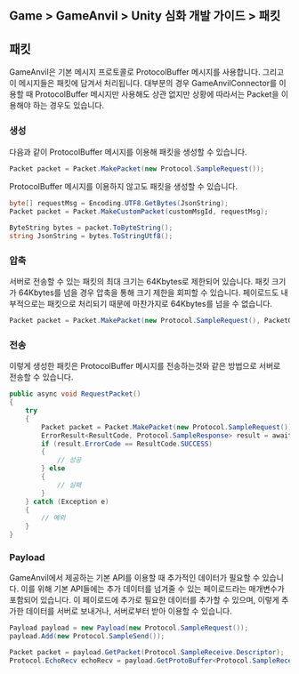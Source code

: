 ## Game > GameAnvil > Unity 심화 개발 가이드 > 패킷

## 패킷

GameAnvil은 기본 메시지 프로토콜로 ProtocolBuffer 메시지를 사용합니다. 그리고 이 메시지들은 패킷에 담겨서 처리됩니다. 대부분의 경우 GameAnvilConnector를 이용할 때 ProtocolBuffer 메시지만 사용해도 상관 없지만 상황에 따라서는 Packet을 이용해야 하는 경우도 있습니다. 

### 생성
다음과 같이 ProtocolBuffer 메시지를 이용해 패킷을 생성할 수 있습니다. 
```c#
Packet packet = Packet.MakePacket(new Protocol.SampleRequest());
```

ProtocolBuffer 메시지를 이용하지 않고도 패킷을 생성할 수 있습니다.
```c#
byte[] requestMsg = Encoding.UTF8.GetBytes(JsonString);
Packet packet = Packet.MakeCustomPacket(customMsgId, requestMsg);

ByteString bytes = packet.ToByteString();
string JsonString = bytes.ToStringUtf8();
```
### 압축

서버로 전송할 수 있는 패킷의 최대 크기는 64Kbytes로 제한되어 있습니다. 패킷 크기가 64Kbytes를 넘을 경우 압축을 통해 크기 제한을 회피할 수 있습니다.
페이로드도 내부적으로는 패킷으로 처리되기 때문에 마찬가지로 64Kbytes를 넘을 수 없습니다.

```c#
Packet packet = Packet.MakePacket(new Protocol.SampleRequest(), PacketOption.Compress);
```

### 전송
이렇게 생성한 패킷은 ProtocolBuffer 메시지를 전송하는것와 같은 방법으로 서버로 전송할 수 있습니다. 
```c#
public async void RequestPacket()
{
    try
    {
        Packet packet = Packet.MakePacket(new Protocol.SampleRequest());
        ErrorResult<ResultCode, Protocol.SampleResponse> result = await connector.Request<Protocol.SampleResponse>(packet);
        if (result.ErrorCode == ResultCode.SUCCESS)
        {
            // 성공
        } else
        {
            // 실패
        }
    } catch (Exception e)
    {
        // 예외
    }
}
```

### Payload

GameAnvil에서 제공하는 기본 API를 이용할 때 추가적인 데이터가 필요할 수 있습니다. 이를 위해 기본 API들에는 추가 데이터를 넘겨줄 수 있는 페이로드라는 매개변수가 포함되어 있습니다. 이 페이로드에 추가로 필요한 데이터를 추가할 수 있으며, 이렇게 추가한 데이터를 서버로 보내거나, 서버로부터 받아 이용할 수 있습니다. 

```c#
Payload payload = new Payload(new Protocol.SampleRequest());
payload.Add(new Protocol.SampleSend());

Packet packet = payload.GetPacket(Protocol.SampleReceive.Descriptor);
Protocol.EchoRecv echoRecv = payload.GetProtoBuffer<Protocol.SampleReceive>();
```
